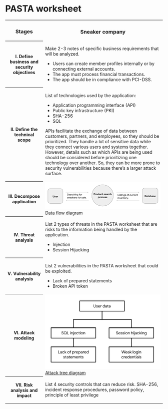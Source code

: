 # PASTA worksheet


<table>
<tr>
    <th>
        <h3>Stages</h3>
    </th>
    <th>
        <h3>Sneaker company</h3>
    </th>
</tr>
<tr>
    <th>
        <p>I. Define business and security objectives</p>
    </th>
    <td>
        <p>Make 2-3 notes of specific business requirements that will be analyzed.</p>
        <ul>
            <li>Users can create member profiles internally or by connecting external accounts.</li>
            <li>The app must process financial transactions.</li>
            <li>The app should be in compliance with PCI-DSS.</li>
        </ul>
    </td>
</tr>
<tr>
    <th>
        <p>II. Define the technical scope</p>
    </th>
    <td>
        <p>List of technologies used by the application:</p>
        <ul>
            <li>Application programming interface (API)</li>
            <li>Public key infrastructure (PKI)</li>
            <li>SHA-256</li>
            <li>SQL</li>
        </ul>
        <p>APIs facilitate the exchange of data between customers, partners, and employees, so they should be prioritized. They handle a lot of sensitive data while they connect various users and systems together. However, details such as which APIs are being used should be considered before prioritizing one technology over another. So, they can be more prone to security vulnerabilities because there’s a larger attack surface.</p>
    </td>
</tr>
<tr>
    <th>
        <p>III. Decompose application</p>
    </th>
    <td>
        <img src="data-flow-diagram.jpeg" alt="Data flow diagram"><br>
        <a href="data-flow-diagram.jpeg">Data flow diagram</a>
    </td>
</tr>
<tr>
    <th>
        <p>IV. Threat analysis</p>
    </th>
    <td>
        <p>List 2 types of threats in the PASTA worksheet that are risks to the information being handled by the application.</p>
        <ul>
            <li>Injection</li>
            <li>Session Hijacking</li>
        </ul>
    </td>
</tr>
<tr>
    <th>
        <p>V. Vulnerability analysis</p>
    </th>
    <td>
        <p>List 2 vulnerabilities in the PASTA worksheet that could be exploited.</p>
        <ul>
            <li>Lack of prepared statements</li>
            <li>Broken API token</li>
        </ul>
    </td>
</tr>
<tr>
    <th>
        <p>VI. Attack modeling</p>
    </th>
    <td>
        <img src="attack-tree-diagram.jpeg" alt="Attack tree diagram"><br>
        <a href="attack-tree-diagram.jpeg"> Attack tree diagram</a>
    </td>
</tr>
<tr>
    <th>
        <p>VII. Risk analysis and impact</p>
    </th>
    <td>
        <p>List 4 security controls that can reduce risk.
        SHA-256, incident response procedures, password policy, principle of least privilege
        </p>
    </td>
</tr>
</table>